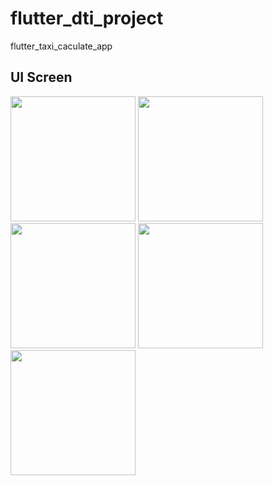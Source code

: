 # flutter_dti_project

flutter_taxi_caculate_app


## UI Screen 


<img src="https://github.com/user-attachments/assets/e22ffdaf-cd98-44da-a30f-09f6e8071ed7" width="200">


<img src="https://github.com/user-attachments/assets/9bde09c8-e0ba-461d-96a4-0bb845777732" width="200">


<img src="https://github.com/user-attachments/assets/c58144c5-db31-46fd-bfea-ea4a88cbd4b8" width="200">


<img src="https://github.com/user-attachments/assets/f78c79e6-8ddc-42f4-8f48-8e6c00709ec1" width="200">


<img src="https://github.com/user-attachments/assets/35fd4366-e067-475a-80b7-03dcbf8eba75" width="200">

